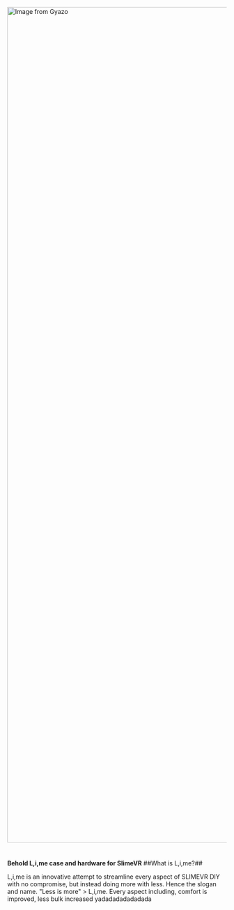 <a href="https://gyazo.com/7941d6748db107002712ad53378ea480"><img src="https://i.gyazo.com/7941d6748db107002712ad53378ea480.png" alt="Image from Gyazo" width="1920"/></a>

#
**Behold L,i,me case and hardware for SlimeVR**
##What is L,i,me?##

L,i,me is an innovative attempt to streamline every aspect of SLIMEVR DIY with no compromise, but instead doing more with less. Hence the slogan and name. "Less is more" > L,i,me. Every aspect including, comfort is improved, less bulk increased yadadadadadadada
